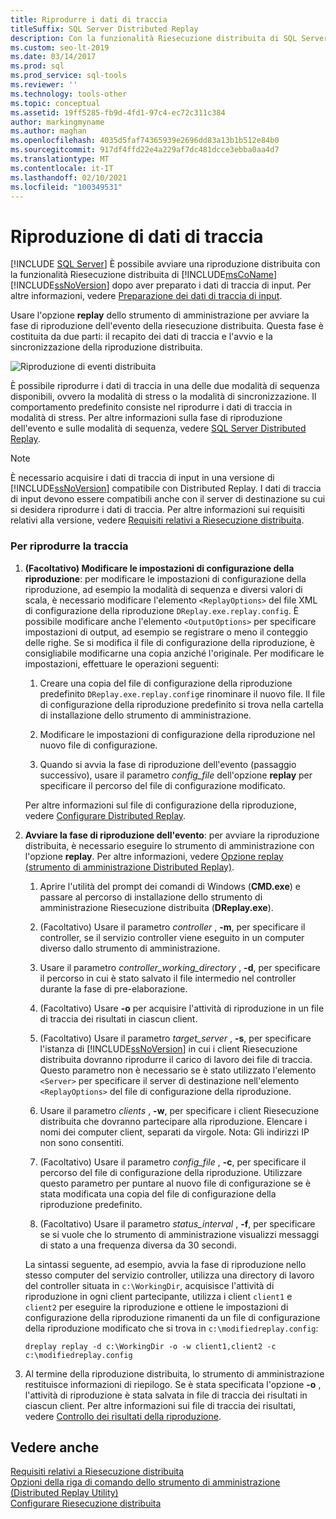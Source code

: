 ```yaml
---
title: Riprodurre i dati di traccia
titleSuffix: SQL Server Distributed Replay
description: Con la funzionalità Riesecuzione distribuita di SQL Server, usare l'opzione di riproduzione dello strumento di amministrazione per avviare la fase di riproduzione dell'evento della riesecuzione distribuita.
ms.custom: seo-lt-2019
ms.date: 03/14/2017
ms.prod: sql
ms.prod_service: sql-tools
ms.reviewer: ''
ms.technology: tools-other
ms.topic: conceptual
ms.assetid: 19ff5285-fb9d-4fd1-97c4-ec72c311c384
author: markingmyname
ms.author: maghan
ms.openlocfilehash: 4035d5faf74365939e2696dd83a13b1b512e84b0
ms.sourcegitcommit: 917df4ffd22e4a229af7dc481dcce3ebba0aa4d7
ms.translationtype: MT
ms.contentlocale: it-IT
ms.lasthandoff: 02/10/2021
ms.locfileid: "100349531"
---
```

# <a name="replay-trace-data"></a>Riproduzione di dati di traccia
 [!INCLUDE [SQL Server](../../includes/applies-to-version/sqlserver.md)]
  È possibile avviare una riproduzione distribuita con la funzionalità Riesecuzione distribuita di [!INCLUDE[msCoName](../../includes/msconame-md.md)] [!INCLUDE[ssNoVersion](../../includes/ssnoversion-md.md)] dopo aver preparato i dati di traccia di input. Per altre informazioni, vedere [Preparazione dei dati di traccia di input](../../tools/distributed-replay/prepare-the-input-trace-data.md).  
  
 Usare l'opzione **replay** dello strumento di amministrazione per avviare la fase di riproduzione dell'evento della riesecuzione distribuita. Questa fase è costituita da due parti: il recapito dei dati di traccia e l'avvio e la sincronizzazione della riproduzione distribuita.  
  
 ![Riproduzione di eventi distribuita](../../tools/distributed-replay/media/eventreplay.gif "Riproduzione di eventi distribuita")  
  
 È possibile riprodurre i dati di traccia in una delle due modalità di sequenza disponibili, ovvero la modalità di stress o la modalità di sincronizzazione. Il comportamento predefinito consiste nel riprodurre i dati di traccia in modalità di stress. Per altre informazioni sulla fase di riproduzione dell'evento e sulle modalità di sequenza, vedere [SQL Server Distributed Replay](../../tools/distributed-replay/sql-server-distributed-replay.md).  
  
> [!NOTE]  
>  È necessario acquisire i dati di traccia di input in una versione di [!INCLUDE[ssNoVersion](../../includes/ssnoversion-md.md)] compatibile con Distributed Replay. I dati di traccia di input devono essere compatibili anche con il server di destinazione su cui si desidera riprodurre i dati di traccia. Per altre informazioni sui requisiti relativi alla versione, vedere [Requisiti relativi a Riesecuzione distribuita](../../tools/distributed-replay/distributed-replay-requirements.md).  
  
### <a name="to-replay-the-trace"></a>Per riprodurre la traccia  
  
1.  **(Facoltativo) Modificare le impostazioni di configurazione della riproduzione**: per modificare le impostazioni di configurazione della riproduzione, ad esempio la modalità di sequenza e diversi valori di scala, è necessario modificare l'elemento `<ReplayOptions>` del file XML di configurazione della riproduzione `DReplay.exe.replay.config`. È possibile modificare anche l'elemento `<OutputOptions>` per specificare impostazioni di output, ad esempio se registrare o meno il conteggio delle righe. Se si modifica il file di configurazione della riproduzione, è consigliabile modificarne una copia anziché l'originale. Per modificare le impostazioni, effettuare le operazioni seguenti:  
  
    1.  Creare una copia del file di configurazione della riproduzione predefinito `DReplay.exe.replay.config`e rinominare il nuovo file. Il file di configurazione della riproduzione predefinito si trova nella cartella di installazione dello strumento di amministrazione.  
  
    2.  Modificare le impostazioni di configurazione della riproduzione nel nuovo file di configurazione.  
  
    3.  Quando si avvia la fase di riproduzione dell'evento (passaggio successivo), usare il parametro *config_file* dell'opzione **replay** per specificare il percorso del file di configurazione modificato.  
  
     Per altre informazioni sul file di configurazione della riproduzione, vedere [Configurare Distributed Replay](../../tools/distributed-replay/configure-distributed-replay.md).  
  
2.  **Avviare la fase di riproduzione dell'evento**: per avviare la riproduzione distribuita, è necessario eseguire lo strumento di amministrazione con l'opzione **replay**. Per altre informazioni, vedere [Opzione replay &#40;strumento di amministrazione Distributed Replay&#41;](../../tools/distributed-replay/replay-option-distributed-replay-administration-tool.md).  
  
    1.  Aprire l'utilità del prompt dei comandi di Windows (**CMD.exe**) e passare al percorso di installazione dello strumento di amministrazione Riesecuzione distribuita (**DReplay.exe**).  
  
    2.  (Facoltativo) Usare il parametro *controller* , **-m**, per specificare il controller, se il servizio controller viene eseguito in un computer diverso dallo strumento di amministrazione.  
  
    3.  Usare il parametro *controller_working_directory* , **-d**, per specificare il percorso in cui è stato salvato il file intermedio nel controller durante la fase di pre-elaborazione.  
  
    4.  (Facoltativo) Usare **-o** per acquisire l'attività di riproduzione in un file di traccia dei risultati in ciascun client.  
  
    5.  (Facoltativo) Usare il parametro *target_server* , **-s**, per specificare l'istanza di [!INCLUDE[ssNoVersion](../../includes/ssnoversion-md.md)] in cui i client Riesecuzione distribuita dovranno riprodurre il carico di lavoro dei file di traccia. Questo parametro non è necessario se è stato utilizzato l'elemento `<Server>` per specificare il server di destinazione nell'elemento `<ReplayOptions>` del file di configurazione della riproduzione.  
  
    6.  Usare il parametro *clients* , **-w**, per specificare i client Riesecuzione distribuita che dovranno partecipare alla riproduzione. Elencare i nomi dei computer client, separati da virgole. Nota: Gli indirizzi IP non sono consentiti.  
  
    7.  (Facoltativo) Usare il parametro *config_file* , **-c**, per specificare il percorso del file di configurazione della riproduzione. Utilizzare questo parametro per puntare al nuovo file di configurazione se è stata modificata una copia del file di configurazione della riproduzione predefinito.  
  
    8.  (Facoltativo) Usare il parametro *status_interval* , **-f**, per specificare se si vuole che lo strumento di amministrazione visualizzi messaggi di stato a una frequenza diversa da 30 secondi.  
  
     La sintassi seguente, ad esempio, avvia la fase di riproduzione nello stesso computer del servizio controller, utilizza una directory di lavoro del controller situata in `c:\WorkingDir`, acquisisce l'attività di riproduzione in ogni client partecipante, utilizza i client `client1` e `client2` per eseguire la riproduzione e ottiene le impostazioni di configurazione della riproduzione rimanenti da un file di configurazione della riproduzione modificato che si trova in `c:\modifiedreplay.config`:  
  
     `dreplay replay -d c:\WorkingDir -o -w client1,client2 -c c:\modifiedreplay.config`  
  
3.  Al termine della riproduzione distribuita, lo strumento di amministrazione restituisce informazioni di riepilogo. Se è stata specificata l'opzione **-o** , l'attività di riproduzione è stata salvata in file di traccia dei risultati in ciascun client. Per altre informazioni sui file di traccia dei risultati, vedere [Controllo dei risultati della riproduzione](../../tools/distributed-replay/review-the-replay-results.md).  
  
## <a name="see-also"></a>Vedere anche  
 [Requisiti relativi a Riesecuzione distribuita](../../tools/distributed-replay/distributed-replay-requirements.md)   
 [Opzioni della riga di comando dello strumento di amministrazione &#40;Distributed Replay Utility&#41;](../../tools/distributed-replay/administration-tool-command-line-options-distributed-replay-utility.md)   
 [Configurare Riesecuzione distribuita](../../tools/distributed-replay/configure-distributed-replay.md)  
  
  
